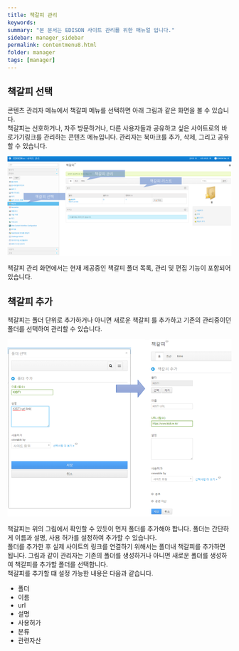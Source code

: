 ```yaml
---
title: 책갈피 관리
keywords:
summary: "본 문서는 EDISON 사이트 관리를 위한 매뉴얼 입니다."
sidebar: manager_sidebar
permalink: contentmenu8.html
folder: manager
tags: [manager]
---
```


## 책갈피 선택
콘텐츠 관리자 메뉴에서 책갈피 메뉴를 선택하면 아래 그림과 같은 화면을 볼 수 있습니다.<br>
책갈피는 선호하거나, 자주 방문하거나, 다른 사용자들과 공유하고 싶은 사이트로의 바로가기링크를 관리하는 콘텐츠 메뉴입니다. 관리자는 북마크를 추가, 삭제, 그리고 공유할 수 있습니다.<br>

![capture](/images/manager/managercontent/25.png "책갈피 선택")<br>

책갈피 관리 화면에서는 현재 제공중인 책갈피 폴더 목록, 관리 및 편집 기능이 포함되어 있습니다. <br>

## 책갈피 추가
책갈피는 폴더 단위로 추가하거나 아니면 새로운 책갈피 를 추가하고 기존의 관리중이던 폴더를 선택하여 관리할 수 있습니다.<br>

![capture](/images/manager/managercontent/26.png "책갈피 추가")<br>

책갈피는 위의 그림에서 확인할 수 있듯이 먼저 폴더를 추가해야 합니다. 폴더는 간단하게 이름과 설명, 사용 허가를 설정하여 추가할 수 있습니다. <br>
폴더를 추가한 후 실제 사이트의 링크를 연결하기 위해서는 폴더내 책갈피를 추가하면 됩니다. 그림과 같이 관리자는 기존의 폴더를 생성하거나 아니면 새로운 폴더를 생성하여 책갈피를 추가할 폴더를 선택합니다.<br>
책갈피를 추가할 떄 설정 가능한 내용은 다음과 같습니다.<br>
- 폴더
- 이름
- url
- 설명
- 사용허가
- 분류
- 관련자산
